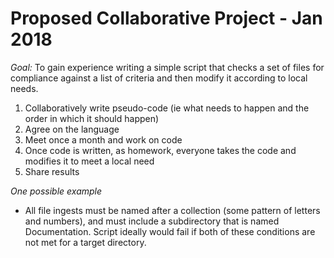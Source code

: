 # Proposed Collaborative Project - Jan 2018

*Goal:*
To gain experience writing a simple script that checks a set of files for compliance against a list of criteria and then modify it according to local needs.


1.  Collaboratively write pseudo-code (ie what needs to happen and the order in which it should happen)
2.  Agree on the language 
3.  Meet once a month and work on code
4.  Once code is written, as homework, everyone takes the code and modifies it to meet a local need
5.  Share results




*One possible example*
* All file ingests must be named after a collection (some pattern of letters and numbers), and must include a subdirectory that is named Documentation. Script ideally would fail if both of these conditions are not met for a target directory.
